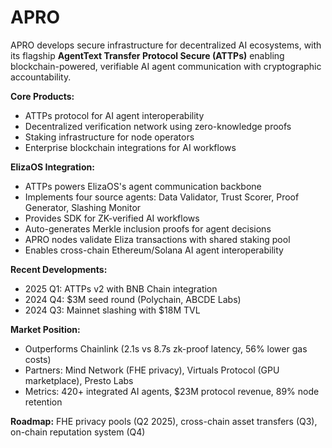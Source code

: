 # APRO

APRO develops secure infrastructure for decentralized AI ecosystems, with its flagship **AgentText Transfer Protocol Secure (ATTPs)** enabling blockchain-powered, verifiable AI agent communication with cryptographic accountability.

**Core Products:**
- ATTPs protocol for AI agent interoperability
- Decentralized verification network using zero-knowledge proofs
- Staking infrastructure for node operators
- Enterprise blockchain integrations for AI workflows

**ElizaOS Integration:**
- ATTPs powers ElizaOS's agent communication backbone
- Implements four source agents: Data Validator, Trust Scorer, Proof Generator, Slashing Monitor
- Provides SDK for ZK-verified AI workflows
- Auto-generates Merkle inclusion proofs for agent decisions
- APRO nodes validate Eliza transactions with shared staking pool
- Enables cross-chain Ethereum/Solana AI agent interoperability

**Recent Developments:**
- 2025 Q1: ATTPs v2 with BNB Chain integration
- 2024 Q4: $3M seed round (Polychain, ABCDE Labs)
- 2024 Q3: Mainnet slashing with $18M TVL

**Market Position:**
- Outperforms Chainlink (2.1s vs 8.7s zk-proof latency, 56% lower gas costs)
- Partners: Mind Network (FHE privacy), Virtuals Protocol (GPU marketplace), Presto Labs
- Metrics: 420+ integrated AI agents, $23M protocol revenue, 89% node retention

**Roadmap:** FHE privacy pools (Q2 2025), cross-chain asset transfers (Q3), on-chain reputation system (Q4)
